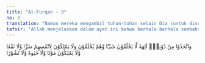 ```yaml
---
title: "Al-Furqan - 3"
no: 3
translation: "Namun mereka mengambil tuhan-tuhan selain Dia (untuk disembah), padahal mereka (tuhan-tuhan itu) tidak menciptakan apa pun, bahkan mereka sendiri diciptakan dan tidak kuasa untuk (menolak) bahaya terhadap dirinya dan tidak dapat (mendatangkan) manfaat serta tidak kuasa mematikan, menghidupkan dan tidak (pula) membangkitkan."
tafsir: "Allah menjelaskan dalam ayat ini bahwa berhala-berhala sembahan orang-orang kafir tidak ada sedikit pun mempunyai arti, dan tidak sedikit pun mempunyai sifat kesempurnaan bahkan sifat-sifat yang dimiliki berhala itu hanyalah sifat-sifat kekurangan belaka. Sungguh amat aneh jalan pikiran orang-orang yang menjadikan berhala sebagai tuhan, menyembahnya dan memohonkan pertolongan kepadanya. \n\nDi antara sifat-sifat berhala yang tercela ialah:\n\na.Berhala-berhala itu tidak dapat menciptakan sesuatu apapun, sedang yang patut disembah ialah Allah Yang Maha Pencipta. \n\nb.Berhala-berhala itu sendiri dibuat oleh para penyembahnya. Alangkah bodohnya manusia-manusia yang menyembah buatan mereka sendiri yang lebih rendah derajatnya daripada diri mereka.\n\nc.Berhala-berhala itu tak berdaya dan tak mempunyai tenaga untuk melakukan suatu tindakan, tidak dapat mendatangkan manfaat apapun bagi dirinya sendiri apalagi bagi penyembah-penyembahnya, tidak dapat membela dirinya apalagi untuk membela dan menolong orang lain. Memang tidak ada gunanya menyembah patung-patung yang demikian sifatnya. \n\nd.Berhala-berhala itu tidak dapat menghidupkan atau mematikan atau mengumpulkan manusia untuk memperhitungkan amal perbuatan mereka. Sedangkan untuk dirinya sendiri berhala itu tidak dapat memberika kehidupan karena ternyata dia tetap saja sebagai benda mati, apalagi untuk memberikan kehidupan kepada orang lain. Inilah sifat-sifat berhala yang disembah oleh orang-orang musyrikin Mekah itu. Mengapa mereka tidak menyembah Allah yang mempunyai sifat kesempurnaan Yang Maha Esa, Mahakuasa atas segala sesuatu."
---
```


وَاتَّخَذُوْا مِنْ دُوْنِهٖٓ اٰلِهَةً لَّا يَخْلُقُوْنَ شَيْـًٔا وَّهُمْ يُخْلَقُوْنَ وَلَا يَمْلِكُوْنَ لِاَنْفُسِهِمْ ضَرًّا وَّلَا نَفْعًا وَّلَا يَمْلِكُوْنَ مَوْتًا وَّلَا حَيٰوةً وَّلَا نُشُوْرًا
